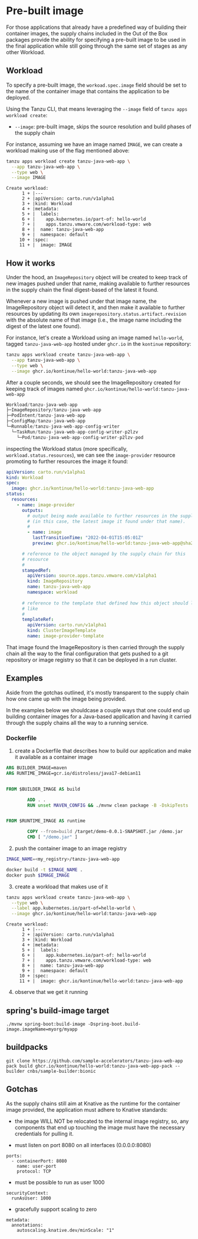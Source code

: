 # Pre-built image

For those applications that already have a predefined way of building their
container images, the supply chains included in the Out of the Box packages
provide the ability for specifying a pre-built image to be used in the final
application while still going through the same set of stages as any other
Workload.


## Workload

To specify a pre-built image, the `workoad.spec.image` field should be set to
the name of the container image that contains the application to be deployed.

Using the Tanzu CLI, that means leveraging the `--image` field of `tanzu apps
workload create`:

- `--image`: pre-built image, skips the source resolution and build phases of
  the supply chain

For instance, assuming we have an image named `IMAGE`, we can create a workload
making use of the flag mentioned above:

```bash
tanzu apps workload create tanzu-java-web-app \
  --app tanzu-java-web-app \
  --type web \
  --image IMAGE
```
```console
Create workload:
      1 + |---
      2 + |apiVersion: carto.run/v1alpha1
      3 + |kind: Workload
      4 + |metadata:
      5 + |  labels:
      6 + |    app.kubernetes.io/part-of: hello-world
      7 + |    apps.tanzu.vmware.com/workload-type: web
      8 + |  name: tanzu-java-web-app
      9 + |  namespace: default
     10 + |spec:
     11 + |  image: IMAGE
```


## How it works

Under the hood, an `ImageRepository` object will be created to keep track of
new images pushed under that name, making available to further resources in the
supply chain the final digest-based of the latest it found.

Whenever a new image is pushed under that image name, the ImageRepository
object will detect it, and then make it available to further resources by
updating its own `imagerepository.status.artifact.revision` with the absolute
name of that image (i.e., the image name including the digest of the latest one
found).

For instance, let's create a Workload using an image named `hello-world`,
tagged `tanzu-java-web-app` hosted under `ghcr.io` in the `kontinue`
repository:

```bash
tanzu apps workload create tanzu-java-web-app \
  --app tanzu-java-web-app \
  --type web \
  --image ghcr.io/kontinue/hello-world:tanzu-java-web-app
```

After a couple seconds, we should see the ImageRepository created for keeping
track of images named `ghcr.io/kontinue/hello-world:tanzu-java-web-app`


```scala
Workload/tanzu-java-web-app
├─ImageRepository/tanzu-java-web-app
├─PodIntent/tanzu-java-web-app
├─ConfigMap/tanzu-java-web-app
└─Runnable/tanzu-java-web-app-config-writer
  └─TaskRun/tanzu-java-web-app-config-writer-p2lzv
    └─Pod/tanzu-java-web-app-config-writer-p2lzv-pod
```

inspecting the Workload status (more specifically,
`workload.status.resources`), we can see the `image-provider` resource
promoting to further resources the image it found:

```yaml
apiVersion: carto.run/v1alpha1
kind: Workload
spec:
  image: ghcr.io/kontinue/hello-world:tanzu-java-web-app
status:
  resources:
    - name: image-provider
      outputs:
        # output being made available to further resources in the supply chain
        # (in this case, the latest image it found under that name).
        #
        - name: image
          lastTransitionTime: "2022-04-01T15:05:01Z"
          preview: ghcr.io/kontinue/hello-world:tanzu-java-web-app@sha256:9fb930a...

      # reference to the object managed by the supply chain for this
      # resource
      #
      stampedRef:
        apiVersion: source.apps.tanzu.vmware.com/v1alpha1
        kind: ImageRepository
        name: tanzu-java-web-app
        namespace: workload
      
      # reference to the template that defined how this object should look
      # like
      #
      templateRef:
        apiVersion: carto.run/v1alpha1
        kind: ClusterImageTemplate
        name: image-provider-template
```

That image found the ImageRepository is then carried through the supply chain
all the way to the final configuration that gets pushed to a git repository or
image registry so that it can be deployed in a run cluster.


## Examples

Aside from the gotchas outlined, it's mostly transparent to the supply chain
how one came up with the image being provided.

In the examples below we shouldcase a couple ways that one could end up
building container images for a Java-based application and having it carried
through the supply chains all the way to a running service.

### Dockerfile

1. create a Dockerfile that describes how to build our application and make it
   available as a container image

```Dockerfile
ARG BUILDER_IMAGE=maven
ARG RUNTIME_IMAGE=gcr.io/distroless/java17-debian11


FROM $BUILDER_IMAGE AS build

        ADD . .
        RUN unset MAVEN_CONFIG && ./mvnw clean package -B -DskipTests


FROM $RUNTIME_IMAGE AS runtime

        COPY --from=build /target/demo-0.0.1-SNAPSHOT.jar /demo.jar
        CMD [ "/demo.jar" ]
```

2. push the container image to an image registry

```bash
IMAGE_NAME=<my_registry>/tanzu-java-web-app

docker build -t $IMAGE_NAME .
docker push $IMAGE_IMAGE
```

3. create a workload that makes use of it

```bash
tanzu apps workload create tanzu-java-web-app \
  --type web \
  --label app.kubernetes.io/part-of=hello-world \
  --image ghcr.io/kontinue/hello-world:tanzu-java-web-app
```
```console
Create workload:
      1 + |---
      2 + |apiVersion: carto.run/v1alpha1
      3 + |kind: Workload
      4 + |metadata:
      5 + |  labels:
      6 + |    app.kubernetes.io/part-of: hello-world
      7 + |    apps.tanzu.vmware.com/workload-type: web
      8 + |  name: tanzu-java-web-app
      9 + |  namespace: default
     10 + |spec:
     11 + |  image: ghcr.io/kontinue/hello-world:tanzu-java-web-app
```

4. observe that we get it running


## spring's build-image target

```
./mvnw spring-boot:build-image -Dspring-boot.build-image.imageName=myorg/myapp
```


## buildpacks

```
git clone https://github.com/sample-accelerators/tanzu-java-web-app
pack build ghcr.io/kontinue/hello-world:tanzu-java-web-app-pack --builder cnbs/sample-builder:bionic
```


## Gotchas

As the supply chains still aim at Knative as the runtime for the container
image provided, the application must adhere to Knative standards:


- the image WILL NOT be relocated to the internal image registry, so, any
  components that end up touching the image must have the necessary credentials
  for pulling it.


- must listen on port 8080 on all interfaces (0.0.0.0:8080)

```
ports:
  - containerPort: 8080
    name: user-port
    protocol: TCP
```

- must be possible to run as user 1000

```
securityContext:
  runAsUser: 1000
```

- gracefully support scaling to zero

```
metadata:
  annotations:
    autoscaling.knative.dev/minScale: "1"
```
